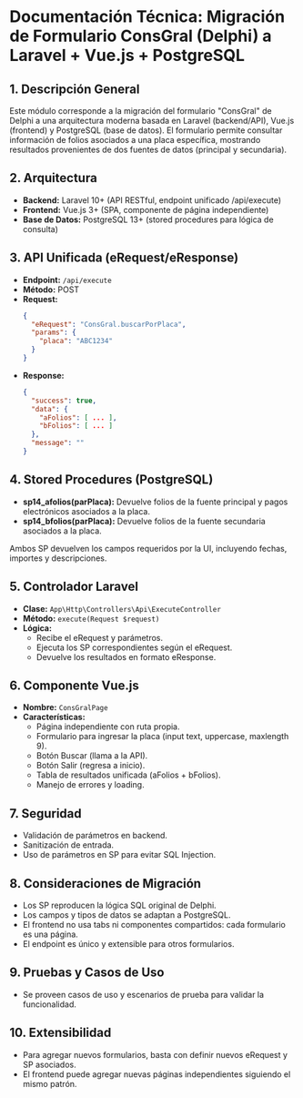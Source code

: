 # Documentación Técnica: Migración de Formulario ConsGral (Delphi) a Laravel + Vue.js + PostgreSQL

## 1. Descripción General
Este módulo corresponde a la migración del formulario "ConsGral" de Delphi a una arquitectura moderna basada en Laravel (backend/API), Vue.js (frontend) y PostgreSQL (base de datos). El formulario permite consultar información de folios asociados a una placa específica, mostrando resultados provenientes de dos fuentes de datos (principal y secundaria).

## 2. Arquitectura
- **Backend:** Laravel 10+ (API RESTful, endpoint unificado /api/execute)
- **Frontend:** Vue.js 3+ (SPA, componente de página independiente)
- **Base de Datos:** PostgreSQL 13+ (stored procedures para lógica de consulta)

## 3. API Unificada (eRequest/eResponse)
- **Endpoint:** `/api/execute`
- **Método:** POST
- **Request:**
  ```json
  {
    "eRequest": "ConsGral.buscarPorPlaca",
    "params": {
      "placa": "ABC1234"
    }
  }
  ```
- **Response:**
  ```json
  {
    "success": true,
    "data": {
      "aFolios": [ ... ],
      "bFolios": [ ... ]
    },
    "message": ""
  }
  ```

## 4. Stored Procedures (PostgreSQL)
- **sp14_afolios(parPlaca):** Devuelve folios de la fuente principal y pagos electrónicos asociados a la placa.
- **sp14_bfolios(parPlaca):** Devuelve folios de la fuente secundaria asociados a la placa.

Ambos SP devuelven los campos requeridos por la UI, incluyendo fechas, importes y descripciones.

## 5. Controlador Laravel
- **Clase:** `App\Http\Controllers\Api\ExecuteController`
- **Método:** `execute(Request $request)`
- **Lógica:**
  - Recibe el eRequest y parámetros.
  - Ejecuta los SP correspondientes según el eRequest.
  - Devuelve los resultados en formato eResponse.

## 6. Componente Vue.js
- **Nombre:** `ConsGralPage`
- **Características:**
  - Página independiente con ruta propia.
  - Formulario para ingresar la placa (input text, uppercase, maxlength 9).
  - Botón Buscar (llama a la API).
  - Botón Salir (regresa a inicio).
  - Tabla de resultados unificada (aFolios + bFolios).
  - Manejo de errores y loading.

## 7. Seguridad
- Validación de parámetros en backend.
- Sanitización de entrada.
- Uso de parámetros en SP para evitar SQL Injection.

## 8. Consideraciones de Migración
- Los SP reproducen la lógica SQL original de Delphi.
- Los campos y tipos de datos se adaptan a PostgreSQL.
- El frontend no usa tabs ni componentes compartidos: cada formulario es una página.
- El endpoint es único y extensible para otros formularios.

## 9. Pruebas y Casos de Uso
- Se proveen casos de uso y escenarios de prueba para validar la funcionalidad.

## 10. Extensibilidad
- Para agregar nuevos formularios, basta con definir nuevos eRequest y SP asociados.
- El frontend puede agregar nuevas páginas independientes siguiendo el mismo patrón.
